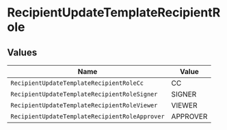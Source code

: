 # RecipientUpdateTemplateRecipientRole


## Values

| Name                                           | Value                                          |
| ---------------------------------------------- | ---------------------------------------------- |
| `RecipientUpdateTemplateRecipientRoleCc`       | CC                                             |
| `RecipientUpdateTemplateRecipientRoleSigner`   | SIGNER                                         |
| `RecipientUpdateTemplateRecipientRoleViewer`   | VIEWER                                         |
| `RecipientUpdateTemplateRecipientRoleApprover` | APPROVER                                       |